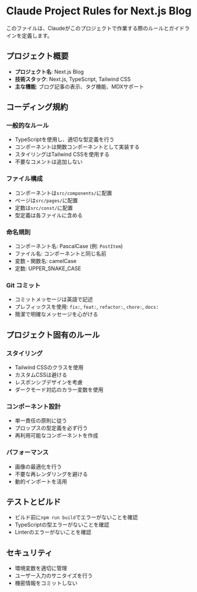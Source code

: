 # Claude Project Rules for Next.js Blog

このファイルは、Claudeがこのプロジェクトで作業する際のルールとガイドラインを定義します。

## プロジェクト概要

- **プロジェクト名**: Next.js Blog
- **技術スタック**: Next.js, TypeScript, Tailwind CSS
- **主な機能**: ブログ記事の表示、タグ機能、MDXサポート

## コーディング規約

### 一般的なルール

- TypeScriptを使用し、適切な型定義を行う
- コンポーネントは関数コンポーネントとして実装する
- スタイリングはTailwind CSSを使用する
- 不要なコメントは追加しない

### ファイル構成

- コンポーネントは`src/components/`に配置
- ページは`src/pages/`に配置
- 定数は`src/const/`に配置
- 型定義は各ファイルに含める

### 命名規則

- コンポーネント名: PascalCase (例: `PostItem`)
- ファイル名: コンポーネントと同じ名前
- 変数・関数名: camelCase
- 定数: UPPER_SNAKE_CASE

### Git コミット

- コミットメッセージは英語で記述
- プレフィックスを使用: `fix:`, `feat:`, `refactor:`, `chore:`, `docs:`
- 簡潔で明確なメッセージを心がける

## プロジェクト固有のルール

### スタイリング

- Tailwind CSSのクラスを使用
- カスタムCSSは避ける
- レスポンシブデザインを考慮
- ダークモード対応のカラー変数を使用

### コンポーネント設計

- 単一責任の原則に従う
- プロップスの型定義を必ず行う
- 再利用可能なコンポーネントを作成

### パフォーマンス

- 画像の最適化を行う
- 不要な再レンダリングを避ける
- 動的インポートを活用

## テストとビルド

- ビルド前に`npm run build`でエラーがないことを確認
- TypeScriptの型エラーがないことを確認
- Linterのエラーがないことを確認

## セキュリティ

- 環境変数を適切に管理
- ユーザー入力のサニタイズを行う
- 機密情報をコミットしない

